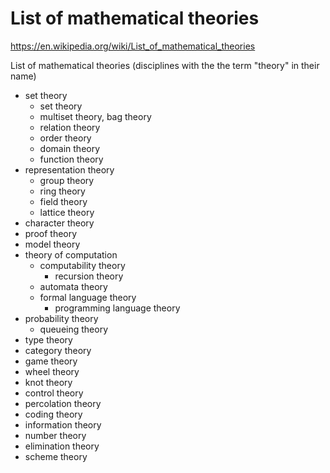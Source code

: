 # List of mathematical theories

https://en.wikipedia.org/wiki/List_of_mathematical_theories

List of mathematical theories 
(disciplines with the the term "theory" in their name)

- set theory
  - set theory
  - multiset theory, bag theory
  - relation theory
  - order theory
  - domain theory
  - function theory
- representation theory
  - group theory
  - ring theory
  - field theory
  - lattice theory
- character theory
- proof theory
- model theory
- theory of computation
  - computability theory
    - recursion theory
  - automata theory
  - formal language theory
    - programming language theory
- probability theory
  - queueing theory
- type theory
- category theory
- game theory
- wheel theory
- knot theory
- control theory
- percolation theory
- coding theory
- information theory
- number theory
- elimination theory
- scheme theory

